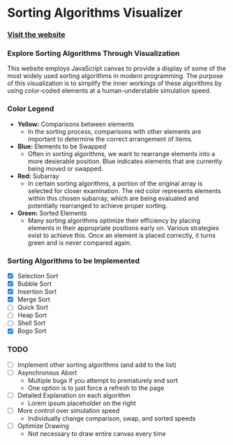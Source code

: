 # Sorting Algorithms Visualizer

### [Visit the website](https://frociac.github.io/Sorting-Algorithms-Visualizer "Sorting Algorithms Visualizer")

### Explore Sorting Algorithms Through Visualization
This website employs JavaScript canvas to provide a display of some of the most widely used sorting algorithms in modern programming. The purpose of this visualization is to simplify the inner workings of these algorithms by using color-coded elements at a human-understable simulation speed.

### Color Legend
- **Yellow:** Comparisons between elements
  - In the sorting process, comparisons with other elements are important to determine the correct arrangement of items.
- **Blue:** Elements to be Swapped
  - Often in sorting algorithms, we want to rearrange elements into a more desierable position. Blue indicates elements that are currently being moved or swapped.
- **Red:** Subarray
  - In certain sorting algorithms, a portion of the original array is selected for closer examination. The red color represents elements within this chosen subarray, which are being evaluated and potentially rearranged to achieve proper sorting.
- **Green:** Sorted Elements
  - Many sorting algorithms optimize their efficiency by placing elements in their appropriate positions early on. Various strategies exist to achieve this. Once an element is placed correctly, it turns green and is never compared again.
 
### Sorting Algorithms to be Implemented
- [x] Selection Sort
- [x] Bubble Sort
- [x] Insertion Sort
- [x] Merge Sort
- [ ] Quick Sort
- [ ] Heap Sort
- [ ] Shell Sort
- [x] Bogo Sort

### TODO
- [ ] Implement other sorting algorithms (and add to the list)
- [ ] Asynchronous Abort
  - Multiple bugs if you attempt to prematurely end sort
  - One option is to just force a refresh to the page
- [ ] Detailed Explanation on each algorithm
  - Lorem ipsum placeholder on the right
- [ ] More control over simulation speed
  - Individually change comparison, swap, and sorted speeds
- [ ] Optimize Drawing
  - Not necessary to draw entire canvas every time
